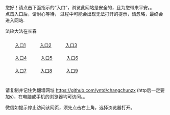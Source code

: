 您好！请点击下面指示的“入口”，浏览此网站是安全的，且为您带来平安。。 <br/>
点击入口后，请耐心等待， 过程中可能会出现无法打开的提示，请忽略，最终会进入网站. </br>

法轮大法在长春<br/>
<div style="padding:10px"><a style="margin:20px" target="_blank" href="https://d19vf30cp8njd8.cloudfront.net/2Qpsp?oesdiytr" id="ccLink1" rel="nofollow">入口1</a> <a target="_blank" style="margin:20px" href="https://d2eizt9gada6on.cloudfront.net/2Qpsp?bzlbvplk" id="ccLink2" rel="nofollow">入口2</a> <a style="margin:20px" target="_blank" href="https://d3ca6gxzestdcb.cloudfront.net/2Qpsp?ybuqbjx" id="ccLink3" rel="nofollow">入口3</a></div>

<div style="padding:10px" ><a style="margin:20px" target="_blank" href="https://d19vf30cp8njd8.cloudfront.net/2Qpsp?oesdiytr" id="ccLink4" rel="nofollow">入口4</a> <a style="margin:20px" href="https://d2eizt9gada6on.cloudfront.net/2Qpsp?bzlbvplk" target="_blank" id="ccLink5" rel="nofollow">入口5</a> <a style="margin:20px" href="https://d3ca6gxzestdcb.cloudfront.net/2Qpsp?ybuqbjx" target="_blank" id="ccLink6" rel="nofollow">入口6</a></div>

<div style="padding:10px"><a style="margin:20px" target="_blank" href="https://d19vf30cp8njd8.cloudfront.net/2Qpsp?oesdiytr" id="ccLink7" rel="nofollow">入口7</a> <a style="margin:20px" href="https://d2eizt9gada6on.cloudfront.net/2Qpsp?bzlbvplk" target="_blank" id="ccLink8" rel="nofollow">入口8</a> <a style="margin:20px" target="_blank" href="https://d3ca6gxzestdcb.cloudfront.net/2Qpsp?ybuqbjx" id="ccLink9" rel="nofollow">入口9</a></div>

<br/>



请复制并记住免翻墙网址 https://github.com/yntd/changchunzx (http后一定要加s)，在电脑或手机的浏览器均可访问。。<br/>

微信如提示停止访问该网页，须先点击右上角，选择浏览器打开。
